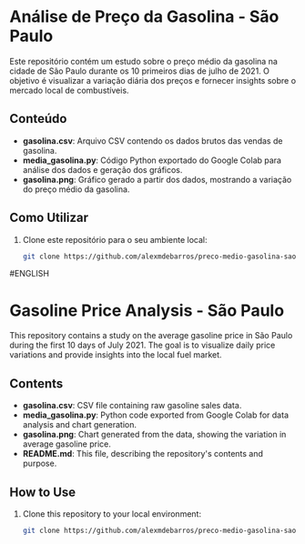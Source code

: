 # Análise de Preço da Gasolina - São Paulo

Este repositório contém um estudo sobre o preço médio da gasolina na cidade de São Paulo durante os 10 primeiros dias de julho de 2021. O objetivo é visualizar a variação diária dos preços e fornecer insights sobre o mercado local de combustíveis.

## Conteúdo

- **gasolina.csv**: Arquivo CSV contendo os dados brutos das vendas de gasolina.
- **media_gasolina.py**: Código Python exportado do Google Colab para análise dos dados e geração dos gráficos.
- **gasolina.png**: Gráfico gerado a partir dos dados, mostrando a variação do preço médio da gasolina.

## Como Utilizar

1. Clone este repositório para o seu ambiente local:
   ```bash
   git clone https://github.com/alexmdebarros/preco-medio-gasolina-saopaulo.git

#ENGLISH

# Gasoline Price Analysis - São Paulo

This repository contains a study on the average gasoline price in São Paulo during the first 10 days of July 2021. The goal is to visualize daily price variations and provide insights into the local fuel market.

## Contents

- **gasolina.csv**: CSV file containing raw gasoline sales data.
- **media_gasolina.py**: Python code exported from Google Colab for data analysis and chart generation.
- **gasolina.png**: Chart generated from the data, showing the variation in average gasoline price.
- **README.md**: This file, describing the repository's contents and purpose.

## How to Use

1. Clone this repository to your local environment:
   ```bash
   git clone https://github.com/alexmdebarros/preco-medio-gasolina-saopaulo.git

